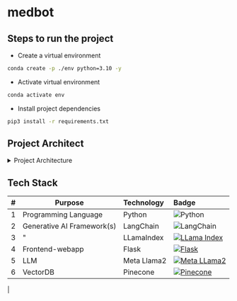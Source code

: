 # medbot

## Steps to run the project
- Create a virtual environment
```bash
conda create -p ./env python=3.10 -y
```
- Activate virtual environment
```bash
conda activate env
```
- Install project dependencies
```bash
pip3 install -r requirements.txt
```


## Project Architect

<details>
  <summary>Project Architecture</summary>
  <img src="https://res.cloudinary.com/pjdevex/image/upload/v1711904175/project_architecture_wowaqd.webp" alt="Project Architect">
</details>

## Tech Stack
|#|Purpose|Technology|Badge|
|----|----|:---|:---|
|1|Programming Language| Python|![Python](https://img.shields.io/badge/Python-3.x-blue.svg)|
|2|Generative AI Framework(s)|LangChain|![LangChain](https://img.shields.io/badge/LangChain-G.%20Framework-blue.svg)|
|3|"|LLamaIndex|[![LLama Index](https://img.shields.io/badge/LLama_Index-G.%20Framework-<COLOR>.svg)](https://your-link-url)|
|4| Frontend-webapp|Flask|[![Flask](https://img.shields.io/badge/Flask-Web%20Framework-green)](https://flask.palletsprojects.com/)|
|5|LLM|Meta Llama2|[![Meta LLama2](https://img.shields.io/badge/Meta_LLama2-Large_Language_Model-blueviolet)](https://example.com)|
|6|VectorDB|Pinecone|[![Pinecone](https://img.shields.io/badge/Pinecone-VectorDB-green)](https://www.pinecone.io/)
|





